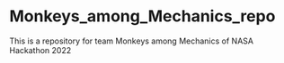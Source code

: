 # Monkeys_among_Mechanics_repo
This is a repository for team Monkeys among Mechanics of NASA Hackathon 2022
